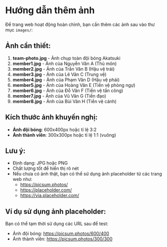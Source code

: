 # Hướng dẫn thêm ảnh

Để trang web hoạt động hoàn chỉnh, bạn cần thêm các ảnh sau vào thư mục `images/`:

## Ảnh cần thiết:

1. **team-photo.jpg** - Ảnh chụp toàn đội bóng Akatsuki
2. **member1.jpg** - Ảnh của Nguyễn Văn A (Thủ môn)
3. **member2.jpg** - Ảnh của Trần Văn B (Hậu vệ trái)
4. **member3.jpg** - Ảnh của Lê Văn C (Trung vệ)
5. **member4.jpg** - Ảnh của Phạm Văn D (Hậu vệ phải)
6. **member5.jpg** - Ảnh của Hoàng Văn E (Tiền vệ phòng ngự)
7. **member6.jpg** - Ảnh của Đỗ Văn F (Tiền vệ tấn công)
8. **member7.jpg** - Ảnh của Vũ Văn G (Tiền đạo)
9. **member8.jpg** - Ảnh của Bùi Văn H (Tiền vệ cánh)

## Kích thước ảnh khuyến nghị:

- **Ảnh đội bóng**: 600x400px hoặc tỉ lệ 3:2
- **Ảnh thành viên**: 300x300px hoặc tỉ lệ 1:1 (vuông)

## Lưu ý:

- Định dạng: JPG hoặc PNG
- Chất lượng tốt để hiển thị rõ nét
- Nếu chưa có ảnh thật, bạn có thể sử dụng ảnh placeholder từ các trang web như:
  - https://picsum.photos/
  - https://placeholder.com/
  - https://via.placeholder.com/

## Ví dụ sử dụng ảnh placeholder:

Bạn có thể tạm thời sử dụng các URL sau để test:

- Ảnh đội bóng: https://picsum.photos/600/400
- Ảnh thành viên: https://picsum.photos/300/300

